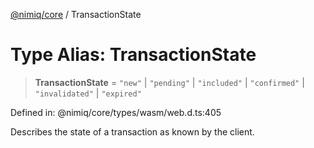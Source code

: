 [@nimiq/core](../globals.md) / TransactionState

# Type Alias: TransactionState

> **TransactionState** = `"new"` \| `"pending"` \| `"included"` \| `"confirmed"` \| `"invalidated"` \| `"expired"`

Defined in: @nimiq/core/types/wasm/web.d.ts:405

Describes the state of a transaction as known by the client.
